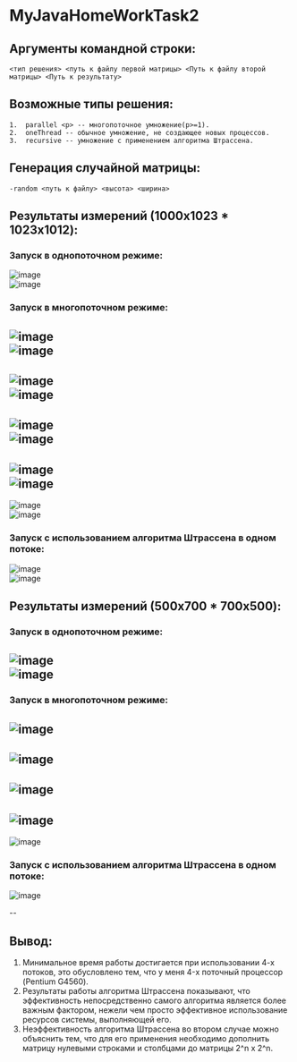 # MyJavaHomeWorkTask2
## Аргументы командной строки:
    <тип решения> <путь к файлу первой матрицы> <Путь к файлу второй матрицы> <Путь к результату>
## Возможные типы решения:
    1.  parallel <p> -- многопоточное умножение(p>=1).
    2.  oneThread -- обычное умножение, не создающее новых процессов.
    3.  recursive -- умножение с применением алгоритма Штрассена.
## Генерация случайной матрицы:
    -random <путь к файлу> <высота> <ширина>
## Результаты измерений (1000x1023 * 1023x1012):
### Запуск в однопоточном режиме:
![image](https://user-images.githubusercontent.com/25980970/111812382-2259cc80-88e9-11eb-847b-a3a6a9bb1613.png)<br/>
![image](https://user-images.githubusercontent.com/25980970/111812592-546b2e80-88e9-11eb-9a8f-65a768d537f9.png)<br/>
### Запуск в многопоточном режиме:
![image](https://user-images.githubusercontent.com/25980970/111813163-e6733700-88e9-11eb-9c44-8075a44e185e.png)<br/>
![image](https://user-images.githubusercontent.com/25980970/111813188-ee32db80-88e9-11eb-8ca6-2a2810b0cdbe.png)<br/>
-
![image](https://user-images.githubusercontent.com/25980970/111813256-0276d880-88ea-11eb-8249-3fa9b9363e43.png)<br/>
![image](https://user-images.githubusercontent.com/25980970/111813726-9f397600-88ea-11eb-9ed3-2d0253ba0d3a.png)<br/>
-
![image](https://user-images.githubusercontent.com/25980970/111813840-ca23ca00-88ea-11eb-9a67-e4031a0b5a32.png)<br/>
![image](https://user-images.githubusercontent.com/25980970/111813891-da3ba980-88ea-11eb-8933-af974f90859d.png)<br/>
-
![image](https://user-images.githubusercontent.com/25980970/111813998-fe978600-88ea-11eb-8bee-fe41a4047465.png)<br/>
![image](https://user-images.githubusercontent.com/25980970/111814125-28e94380-88eb-11eb-8af2-a78dbe8e9184.png)<br/>
-
![image](https://user-images.githubusercontent.com/25980970/111814250-4e764d00-88eb-11eb-8bdb-952463e01126.png)<br/>
![image](https://user-images.githubusercontent.com/25980970/111814290-5a620f00-88eb-11eb-95ec-01a075e16a2d.png)<br/>
### Запуск с использованием алгоритма Штрассена в одном потоке:
![image](https://user-images.githubusercontent.com/25980970/111814569-af058a00-88eb-11eb-92eb-487abec3e9f5.png)<br/>
![image](https://user-images.githubusercontent.com/25980970/111814629-bf1d6980-88eb-11eb-946c-9efb23c214a9.png)<br/>
## Результаты измерений (500x700 * 700x500):
### Запуск в однопоточном режиме:
![image](https://user-images.githubusercontent.com/25980970/111816736-3d7b0b00-88ee-11eb-85c5-ae1695b0f68a.png)<br/>
![image](https://user-images.githubusercontent.com/25980970/111816847-5f748d80-88ee-11eb-974e-201d6cdad656.png)
--
### Запуск в многопоточном режиме:
![image](https://user-images.githubusercontent.com/25980970/111817059-98146700-88ee-11eb-935c-99ba16ff46b2.png)<br/>
--
![image](https://user-images.githubusercontent.com/25980970/111817217-cb56f600-88ee-11eb-8391-ea186060e4cf.png)</br>
--
![image](https://user-images.githubusercontent.com/25980970/111817498-1e30ad80-88ef-11eb-9db9-b8313e680194.png)</br>
--
![image](https://user-images.githubusercontent.com/25980970/111817595-3bfe1280-88ef-11eb-93b9-4ee17aec9b36.png)</br>
--
![image](https://user-images.githubusercontent.com/25980970/111817831-8d0e0680-88ef-11eb-8187-c2407cad94f2.png)</br>
### Запуск с использованием алгоритма Штрассена в одном потоке:
![image](https://user-images.githubusercontent.com/25980970/111851711-65399580-8925-11eb-80f8-8aa614050fb5.png)

--
## Вывод:
1.  Минимальное время работы достигается при использовании 4-х потоков, это обусловлено тем, что у меня 4-x поточный процессор (Pentium G4560).</br>
2.  Результаты работы алгоритма Штрассена показывают, что эффективность непосредственно самого алгоритма является более важным фактором, нежели чем просто эффективное использование ресурсов системы, выполняющей его.</br>
3.  Неэффективность алгоритма Штрассена во втором случае можно объяснить тем, что для его применения необходимо дополнить матрицу нулевыми строками и столбцами до матрицы  2^n x 2^n.</br>

